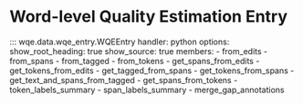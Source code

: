 # Word-level Quality Estimation Entry

::: wqe.data.wqe_entry.WQEEntry
    handler: python
    options:
      show_root_heading: true
      show_source: true
      members:
        - from_edits
        - from_spans
        - from_tagged
        - from_tokens
        - get_spans_from_edits
        - get_tokens_from_edits
        - get_tagged_from_spans
        - get_tokens_from_spans
        - get_text_and_spans_from_tagged
        - get_spans_from_tokens
        - token_labels_summary
        - span_labels_summary
        - merge_gap_annotations
